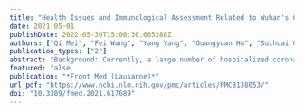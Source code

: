 ```yaml
---
title: "Health Issues and Immunological Assessment Related to Wuhan's COVID-19 Survivors: A Multicenter Follow-Up Study"
date: 2021-05-01
publishDate: 2022-05-30T15:00:36.665288Z
authors: ["Qi Mei", "Fei Wang", "Yang Yang", "Guangyuan Hu", "Suihuai Guo", "Qing Zhang", "Amy Bryant", "Lingjie Zhang", "Christian Kurts", "Li Wei", "Xianglin Yuan", "Jian Li"]
publication_types: ["2"]
abstract: "Background: Currently, a large number of hospitalized coronavirus infectious disease-2019 (COVID-19) patients have met the clinical discharge criteria and have been discharged. Little is known about the sequelae and herd immunity, two important factors influencing the life quality and safety of COVID-19 survivors., Methods: Discharged COVID-19 patients from four medical facilities in Wuhan, China, were followed in order to record and investigate possible post-COVID-19 sequelae and herd immunity. After hospital discharge, patients reported to Fangcang shelter hospitals for an initial 14-day period of mandatory clinical monitoring. After release from these shelter hospitals, patients returned home for self-quarantine. Real-time quantitative PCR (RT-qPCR) was used for severe acute respiratory syndrome-related coronavirus 2 (SARS-CoV-2) detection. Colloidal gold-based immunochromatographic strip assay (ICGSA) was used for anti-SARS-CoV-2 immunoglobulin G (IgG) and immunoglobulin M (IgM) antibody testing. The data for this study are derived from case reports, medical records, and self-reports., Results: A total of 3,677 COVID-19 survivors [median age = 59 years, interquartile range (IQR) = 47–68, range = 10–98; 55.5% female] who were released from four hospitals in Wuhan, China, between January 18 and March 29, 2020 were followed for a median of 144 days (IQR = 135–157). During follow-up, 976 (26.5%) patients had at least one post-COVID-19 sequela. The incidence of post-COVID-19 sequelae among elderly COVID-19 survivors (age ≥60 years) was slightly increased compared to that of young COVID-19 survivors (age textless60 years; relative risk = 1.05, 95% CI = 1.02–1.10, p = 0.007). During follow-up, a dramatic reduction of anti-SARS-CoV-2 IgG (88.0%, 95% CI = 84.2–90.4) and IgM (93.2%, 95% CI = 88.5–96.4) antibodies was observed. Among these COVID-19 survivors, 1.2% (n = 45) retested positive for SARS-CoV-2 and 1.0% (n = 37) died during follow-up. Of those who died during follow-up, 70.3% were male and all were negative for both IgG and IgM, except for one person who was IgG-positive., Conclusions: Our study documents significant post-COVID-19 sequelae that impair functions of multiple organ systems in COVID-19 survivors, suggesting that the long-term effects of this disease will negatively impact survivors' quality of life, continue to strain health care systems, and result in extended periods of lost productivity. Furthermore, female gender and anti-SARS-CoV-2 immunity may play an essential role in the survival after COVID-19 infection."
featured: false
publication: "*Front Med (Lausanne)*"
url_pdf: "https://www.ncbi.nlm.nih.gov/pmc/articles/PMC8138053/"
doi: "10.3389/fmed.2021.617689"
---
```


